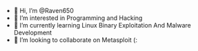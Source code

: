 - 👋 Hi, I’m @Raven650
- 👀 I’m interested in Programming and Hacking
- 🌱 I’m currently learning Linux Binary Exploitation And Malware Development
- 💞️ I’m looking to collaborate on Metasploit (:

<!---
Raven650/Raven650 is a ✨ special ✨ repository because its `README.md` (this file) appears on your GitHub profile.
You can click the Preview link to take a look at your changes.
--->

